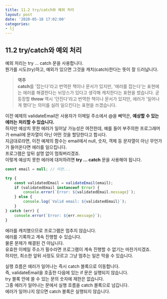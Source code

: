 ```yaml
---
title: 11.2 try/catch와 예외 처리
layout: post
date: '2020-05-18 17:02:00'
categories:
- lj
---
```


## 11.2 try/catch와 예외 처리

예외 처리는 try ... catch 문을 사용합니다.  
뭔가를 시도(try)하고, 예외가 있으면 그것을 캐치(catch)한다는 뜻이 잘 드러납니다.

> **역주**  
> **catch**를 '잡는다'라고 번역한 책이나 문서가 있지만, '에러를 잡는다'는 표현에는 에러를 해결한다는 뉘앙스가 있다고 생각해 캐치한다는 표현을 썼습니다.
> 곧 등장할 **throw** 역시 '던진다'라고 번역한 책이나 문서가 있지만, 에러가 '일어나게 했다'는 의미를 실려 일으킨다는 표현을 쓰겠습니다.

이전 예제의 validateEmail은 사용자가 이메일 주소에서 @을 빼먹은, **예상할 수 있는 에러는 처리할 수 있습니다.**  
하지만 예상치 못한 에러가 일어날 가능성은 여전한데, 예를 들어 부주의한 프로그래머가 email에 문자열이 아닌 어떤 것을 할당한다고 합시다.  
지금대로라면, 이전 예제의 함수는 email에서 null, 숫자, 객체 등 문자열이 아닌 무언가가 들어온다면 에러를 일으킵니다.  
프로그램은 앞뒤 설명 없이 멈춰버리겠죠.  
이렇게 예상치 못한 에러에 대처하려면 **try ... catch** 문을 사용해야 됩니다.

```javascript
const email = null; // 이런...

try {
    const validatedEmail = validateEmail(email);
    if (validatedEmail instanceof Error) {
        console.error(`Error: ${validatedEmail.message}`);
    } else {
        console.log(`Valid email: ${validatedEmail}`);
    }
} catch (err) {
    console.error(`Error: ${err.message}`);
}
```

에러를 캐치했으므로 프로그램은 멈추지 않습니다.  
에러를 기록하고 계속 진행할 수 있습니다.  
물론 문제가 해결된 건 아닙니다.  
유효한 이메일 주소가 필수라면 프로그램이 계속 진행할 수 없기는 마찬가지겠죠.  
하지만, 최소한 앞뒤 사정도 모르고 그냥 멈추는 일은 막을 수 있습니다.

실행 흐름은 에러가 일어나는 즉시 catch 블록으로 이동합니다.  
즉, validateEmail을 호출한 다음에 있는 if 문은 실행되지 않습니다.  
try 블록 안에 쓸 수 있는 문의 숫자에 제한은 없습니다.  
그중 에러가 일어나는 문에서 실행 흐름을 catch 블록으로 넘깁니다.  
에러가 일어나지 않으면 catch 블록은 실행되지 않습니다.